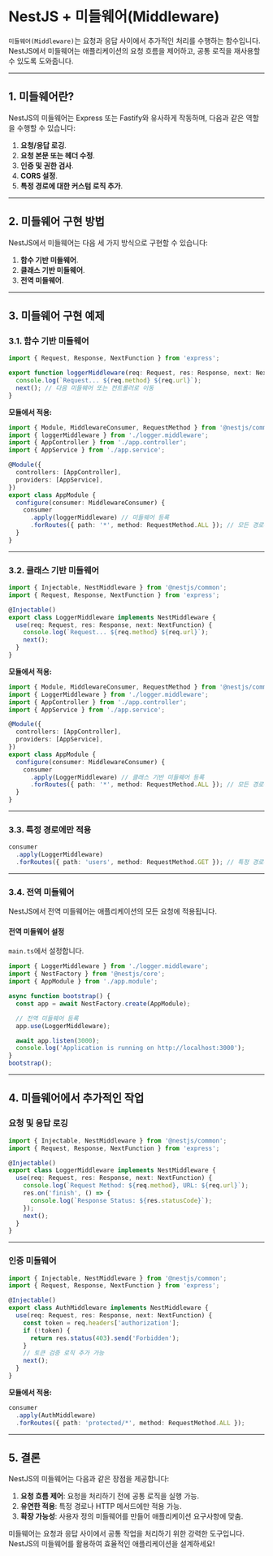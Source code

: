 
# NestJS + 미들웨어(Middleware)

`미들웨어(Middleware)`는 요청과 응답 사이에서 추가적인 처리를 수행하는 함수입니다.  
NestJS에서 미들웨어는 애플리케이션의 요청 흐름을 제어하고, 공통 로직을 재사용할 수 있도록 도와줍니다.

---

## 1. 미들웨어란?

NestJS의 미들웨어는 Express 또는 Fastify와 유사하게 작동하며, 다음과 같은 역할을 수행할 수 있습니다:
1. **요청/응답 로깅**.
2. **요청 본문 또는 헤더 수정**.
3. **인증 및 권한 검사**.
4. **CORS 설정**.
5. **특정 경로에 대한 커스텀 로직 추가**.

---

## 2. 미들웨어 구현 방법

NestJS에서 미들웨어는 다음 세 가지 방식으로 구현할 수 있습니다:
1. **함수 기반 미들웨어**.
2. **클래스 기반 미들웨어**.
3. **전역 미들웨어**.

---

## 3. 미들웨어 구현 예제

### 3.1. 함수 기반 미들웨어

```typescript
import { Request, Response, NextFunction } from 'express';

export function loggerMiddleware(req: Request, res: Response, next: NextFunction) {
  console.log(`Request... ${req.method} ${req.url}`);
  next(); // 다음 미들웨어 또는 컨트롤러로 이동
}
```

**모듈에서 적용:**

```typescript
import { Module, MiddlewareConsumer, RequestMethod } from '@nestjs/common';
import { loggerMiddleware } from './logger.middleware';
import { AppController } from './app.controller';
import { AppService } from './app.service';

@Module({
  controllers: [AppController],
  providers: [AppService],
})
export class AppModule {
  configure(consumer: MiddlewareConsumer) {
    consumer
      .apply(loggerMiddleware) // 미들웨어 등록
      .forRoutes({ path: '*', method: RequestMethod.ALL }); // 모든 경로에 적용
  }
}
```

---

### 3.2. 클래스 기반 미들웨어

```typescript
import { Injectable, NestMiddleware } from '@nestjs/common';
import { Request, Response, NextFunction } from 'express';

@Injectable()
export class LoggerMiddleware implements NestMiddleware {
  use(req: Request, res: Response, next: NextFunction) {
    console.log(`Request... ${req.method} ${req.url}`);
    next();
  }
}
```

**모듈에서 적용:**

```typescript
import { Module, MiddlewareConsumer, RequestMethod } from '@nestjs/common';
import { LoggerMiddleware } from './logger.middleware';
import { AppController } from './app.controller';
import { AppService } from './app.service';

@Module({
  controllers: [AppController],
  providers: [AppService],
})
export class AppModule {
  configure(consumer: MiddlewareConsumer) {
    consumer
      .apply(LoggerMiddleware) // 클래스 기반 미들웨어 등록
      .forRoutes({ path: '*', method: RequestMethod.ALL }); // 모든 경로에 적용
  }
}
```

---

### 3.3. 특정 경로에만 적용

```typescript
consumer
  .apply(LoggerMiddleware)
  .forRoutes({ path: 'users', method: RequestMethod.GET }); // 특정 경로에만 적용
```

---

### 3.4. 전역 미들웨어

NestJS에서 전역 미들웨어는 애플리케이션의 모든 요청에 적용됩니다.

#### 전역 미들웨어 설정
`main.ts`에서 설정합니다.

```typescript
import { LoggerMiddleware } from './logger.middleware';
import { NestFactory } from '@nestjs/core';
import { AppModule } from './app.module';

async function bootstrap() {
  const app = await NestFactory.create(AppModule);

  // 전역 미들웨어 등록
  app.use(LoggerMiddleware);

  await app.listen(3000);
  console.log('Application is running on http://localhost:3000');
}
bootstrap();
```

---

## 4. 미들웨어에서 추가적인 작업

### 요청 및 응답 로깅

```typescript
import { Injectable, NestMiddleware } from '@nestjs/common';
import { Request, Response, NextFunction } from 'express';

@Injectable()
export class LoggerMiddleware implements NestMiddleware {
  use(req: Request, res: Response, next: NextFunction) {
    console.log(`Request Method: ${req.method}, URL: ${req.url}`);
    res.on('finish', () => {
      console.log(`Response Status: ${res.statusCode}`);
    });
    next();
  }
}
```

---

### 인증 미들웨어

```typescript
import { Injectable, NestMiddleware } from '@nestjs/common';
import { Request, Response, NextFunction } from 'express';

@Injectable()
export class AuthMiddleware implements NestMiddleware {
  use(req: Request, res: Response, next: NextFunction) {
    const token = req.headers['authorization'];
    if (!token) {
      return res.status(403).send('Forbidden');
    }
    // 토큰 검증 로직 추가 가능
    next();
  }
}
```

**모듈에서 적용:**

```typescript
consumer
  .apply(AuthMiddleware)
  .forRoutes({ path: 'protected/*', method: RequestMethod.ALL });
```

---

## 5. 결론

NestJS의 미들웨어는 다음과 같은 장점을 제공합니다:
1. **요청 흐름 제어**: 요청을 처리하기 전에 공통 로직을 실행 가능.
2. **유연한 적용**: 특정 경로나 HTTP 메서드에만 적용 가능.
3. **확장 가능성**: 사용자 정의 미들웨어를 만들어 애플리케이션 요구사항에 맞춤.

미들웨어는 요청과 응답 사이에서 공통 작업을 처리하기 위한 강력한 도구입니다. NestJS의 미들웨어를 활용하여 효율적인 애플리케이션을 설계하세요!

